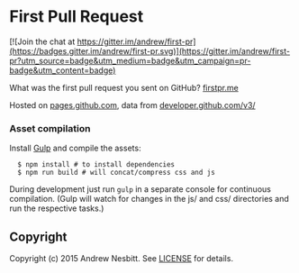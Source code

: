 # First Pull Request

[![Join the chat at https://gitter.im/andrew/first-pr](https://badges.gitter.im/andrew/first-pr.svg)](https://gitter.im/andrew/first-pr?utm_source=badge&utm_medium=badge&utm_campaign=pr-badge&utm_content=badge)

What was the first pull request you sent on GitHub? [firstpr.me](http://firstpr.me/)

Hosted on [pages.github.com](https://pages.github.com),
data from [developer.github.com/v3/](https://developer.github.com/v3/)

### Asset compilation

Install [Gulp](http://gulpjs.com) and compile the assets:

```
  $ npm install # to install dependencies
  $ npm run build # will concat/compress css and js
```

During development just run `gulp` in a separate console for continuous compilation.
(Gulp will watch for changes in the js/ and css/ directories and run the respective tasks.)

## Copyright

Copyright (c) 2015 Andrew Nesbitt. See [LICENSE](LICENSE) for details.
